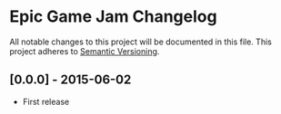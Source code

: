 # Epic Game Jam Changelog
All notable changes to this project will be documented in this file.
This project adheres to [Semantic Versioning](http://semver.org/).

## [0.0.0] - 2015-06-02

- First release
